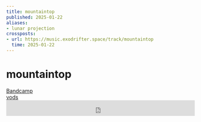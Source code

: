 ```yaml
---
title: mountaintop
published: 2025-01-22
aliases:
- lunar projection
crossposts:
- url: https://music.exodrifter.space/track/mountaintop
  time: 2025-01-22
---
```


# mountaintop

<div class="flex">
<div><i class="ri-store-2-fill"></i> <a href="https://music.exodrifter.space/track/mountaintop">Bandcamp</a></div>
<div><i class="ri-video-fill"></i> <a href="https://vods.exodrifter.space/tag/song-mountaintop">vods</a></div>
</div>

<iframe style="border: 0; width: 100%; max-width: 700px; height: 42px;" src="https://bandcamp.com/EmbeddedPlayer/album=253081176/size=small/bgcol=ffffff/linkcol=0687f5/track=908542092/transparent=true/" seamless><a href="https://music.exodrifter.space/album/future-formant">future formant by exodrifter</a></iframe>
